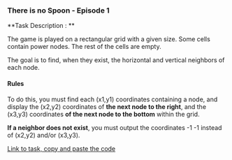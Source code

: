 ﻿
### There is no Spoon - Episode 1

**Task Description : **

The game is played on a rectangular grid with a given size. Some cells contain power nodes. The rest of the cells are empty.

The goal is to find, when they exist, the horizontal and vertical neighbors of each node.

#### Rules 

To do this, you must find each (x1,y1) coordinates containing a node, and display the (x2,y2) coordinates of **the next node to the right**, and the (x3,y3) coordinates **of the next node to the bottom** within the grid.

**If a neighbor does not exist**, you must output the coordinates -1 -1 instead of (x2,y2) and/or (x3,y3).

[Link to task, copy and paste the code](https://www.codingame.com/ide/puzzle/there-is-no-spoon-episode-1)